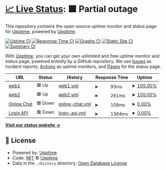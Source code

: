 # [📈 Live Status](https://demo.upptime.js.org): <!--live status--> **🟧 Partial outage**

This repository contains the open-source uptime monitor and status page for [Upptime](https://upptime.js.org), powered by [Upptime](https://github.com/upptime/upptime).

[![Uptime CI](https://github.com/upptime/upptime/workflows/Uptime%20CI/badge.svg)](https://github.com/upptime/upptime/actions?query=workflow%3A%22Uptime+CI%22)
[![Response Time CI](https://github.com/upptime/upptime/workflows/Response%20Time%20CI/badge.svg)](https://github.com/upptime/upptime/actions?query=workflow%3A%22Response+Time+CI%22)
[![Graphs CI](https://github.com/upptime/upptime/workflows/Graphs%20CI/badge.svg)](https://github.com/upptime/upptime/actions?query=workflow%3A%22Graphs+CI%22)
[![Static Site CI](https://github.com/upptime/upptime/workflows/Static%20Site%20CI/badge.svg)](https://github.com/upptime/upptime/actions?query=workflow%3A%22Static+Site+CI%22)
[![Summary CI](https://github.com/upptime/upptime/workflows/Summary%20CI/badge.svg)](https://github.com/upptime/upptime/actions?query=workflow%3A%22Summary+CI%22)

With [Upptime](https://upptime.js.org), you can get your own unlimited and free uptime monitor and status page, powered entirely by a GitHub repository. We use [Issues](https://github.com/upptime/upptime/issues) as incident reports, [Actions](https://github.com/upptime/upptime/actions) as uptime monitors, and [Pages](https://demo.upptime.js.org) for the status page.

<!--start: status pages-->
<!-- This summary is generated by Upptime (https://github.com/upptime/upptime) -->
<!-- Do not edit this manually, your changes will be overwritten -->
<!-- prettier-ignore -->
| URL | Status | History | Response Time | Uptime |
| --- | ------ | ------- | ------------- | ------ |
| <img alt="" src="https://icons.duckduckgo.com/ip3/www.google.com.ico" height="13"> [web1](https://www.google.com) | 🟩 Up | [web1.yml](https://github.com/lvzhip/upptime/commits/HEAD/history/web1.yml) | <details><summary><img alt="Response time graph" src="./graphs/web1/response-time-week.png" height="20"> 93ms</summary><br><a href="https://demo.upptime.js.org/history/web1"><img alt="Response time 105" src="https://img.shields.io/endpoint?url=https%3A%2F%2Fraw.githubusercontent.com%2Flvzhip%2Fupptime%2FHEAD%2Fapi%2Fweb1%2Fresponse-time.json"></a><br><a href="https://demo.upptime.js.org/history/web1"><img alt="24-hour response time 103" src="https://img.shields.io/endpoint?url=https%3A%2F%2Fraw.githubusercontent.com%2Flvzhip%2Fupptime%2FHEAD%2Fapi%2Fweb1%2Fresponse-time-day.json"></a><br><a href="https://demo.upptime.js.org/history/web1"><img alt="7-day response time 93" src="https://img.shields.io/endpoint?url=https%3A%2F%2Fraw.githubusercontent.com%2Flvzhip%2Fupptime%2FHEAD%2Fapi%2Fweb1%2Fresponse-time-week.json"></a><br><a href="https://demo.upptime.js.org/history/web1"><img alt="30-day response time 117" src="https://img.shields.io/endpoint?url=https%3A%2F%2Fraw.githubusercontent.com%2Flvzhip%2Fupptime%2FHEAD%2Fapi%2Fweb1%2Fresponse-time-month.json"></a><br><a href="https://demo.upptime.js.org/history/web1"><img alt="1-year response time 112" src="https://img.shields.io/endpoint?url=https%3A%2F%2Fraw.githubusercontent.com%2Flvzhip%2Fupptime%2FHEAD%2Fapi%2Fweb1%2Fresponse-time-year.json"></a></details> | <details><summary><a href="https://demo.upptime.js.org/history/web1">100.00%</a></summary><a href="https://demo.upptime.js.org/history/web1"><img alt="All-time uptime 99.99%" src="https://img.shields.io/endpoint?url=https%3A%2F%2Fraw.githubusercontent.com%2Flvzhip%2Fupptime%2FHEAD%2Fapi%2Fweb1%2Fuptime.json"></a><br><a href="https://demo.upptime.js.org/history/web1"><img alt="24-hour uptime 100.00%" src="https://img.shields.io/endpoint?url=https%3A%2F%2Fraw.githubusercontent.com%2Flvzhip%2Fupptime%2FHEAD%2Fapi%2Fweb1%2Fuptime-day.json"></a><br><a href="https://demo.upptime.js.org/history/web1"><img alt="7-day uptime 100.00%" src="https://img.shields.io/endpoint?url=https%3A%2F%2Fraw.githubusercontent.com%2Flvzhip%2Fupptime%2FHEAD%2Fapi%2Fweb1%2Fuptime-week.json"></a><br><a href="https://demo.upptime.js.org/history/web1"><img alt="30-day uptime 100.00%" src="https://img.shields.io/endpoint?url=https%3A%2F%2Fraw.githubusercontent.com%2Flvzhip%2Fupptime%2FHEAD%2Fapi%2Fweb1%2Fuptime-month.json"></a><br><a href="https://demo.upptime.js.org/history/web1"><img alt="1-year uptime 99.99%" src="https://img.shields.io/endpoint?url=https%3A%2F%2Fraw.githubusercontent.com%2Flvzhip%2Fupptime%2FHEAD%2Fapi%2Fweb1%2Fuptime-year.json"></a></details>
| <img alt="" src="https://icons.duckduckgo.com/ip3/en.wikipedia.org.ico" height="13"> [web2](https://en.wikipedia.org) | 🟩 Up | [web2.yml](https://github.com/lvzhip/upptime/commits/HEAD/history/web2.yml) | <details><summary><img alt="Response time graph" src="./graphs/web2/response-time-week.png" height="20"> 261ms</summary><br><a href="https://demo.upptime.js.org/history/web2"><img alt="Response time 212" src="https://img.shields.io/endpoint?url=https%3A%2F%2Fraw.githubusercontent.com%2Flvzhip%2Fupptime%2FHEAD%2Fapi%2Fweb2%2Fresponse-time.json"></a><br><a href="https://demo.upptime.js.org/history/web2"><img alt="24-hour response time 432" src="https://img.shields.io/endpoint?url=https%3A%2F%2Fraw.githubusercontent.com%2Flvzhip%2Fupptime%2FHEAD%2Fapi%2Fweb2%2Fresponse-time-day.json"></a><br><a href="https://demo.upptime.js.org/history/web2"><img alt="7-day response time 261" src="https://img.shields.io/endpoint?url=https%3A%2F%2Fraw.githubusercontent.com%2Flvzhip%2Fupptime%2FHEAD%2Fapi%2Fweb2%2Fresponse-time-week.json"></a><br><a href="https://demo.upptime.js.org/history/web2"><img alt="30-day response time 162" src="https://img.shields.io/endpoint?url=https%3A%2F%2Fraw.githubusercontent.com%2Flvzhip%2Fupptime%2FHEAD%2Fapi%2Fweb2%2Fresponse-time-month.json"></a><br><a href="https://demo.upptime.js.org/history/web2"><img alt="1-year response time 216" src="https://img.shields.io/endpoint?url=https%3A%2F%2Fraw.githubusercontent.com%2Flvzhip%2Fupptime%2FHEAD%2Fapi%2Fweb2%2Fresponse-time-year.json"></a></details> | <details><summary><a href="https://demo.upptime.js.org/history/web2">100.00%</a></summary><a href="https://demo.upptime.js.org/history/web2"><img alt="All-time uptime 100.00%" src="https://img.shields.io/endpoint?url=https%3A%2F%2Fraw.githubusercontent.com%2Flvzhip%2Fupptime%2FHEAD%2Fapi%2Fweb2%2Fuptime.json"></a><br><a href="https://demo.upptime.js.org/history/web2"><img alt="24-hour uptime 100.00%" src="https://img.shields.io/endpoint?url=https%3A%2F%2Fraw.githubusercontent.com%2Flvzhip%2Fupptime%2FHEAD%2Fapi%2Fweb2%2Fuptime-day.json"></a><br><a href="https://demo.upptime.js.org/history/web2"><img alt="7-day uptime 100.00%" src="https://img.shields.io/endpoint?url=https%3A%2F%2Fraw.githubusercontent.com%2Flvzhip%2Fupptime%2FHEAD%2Fapi%2Fweb2%2Fuptime-week.json"></a><br><a href="https://demo.upptime.js.org/history/web2"><img alt="30-day uptime 100.00%" src="https://img.shields.io/endpoint?url=https%3A%2F%2Fraw.githubusercontent.com%2Flvzhip%2Fupptime%2FHEAD%2Fapi%2Fweb2%2Fuptime-month.json"></a><br><a href="https://demo.upptime.js.org/history/web2"><img alt="1-year uptime 100.00%" src="https://img.shields.io/endpoint?url=https%3A%2F%2Fraw.githubusercontent.com%2Flvzhip%2Fupptime%2FHEAD%2Fapi%2Fweb2%2Fuptime-year.json"></a></details>
| <img alt="" src="https://icons.duckduckgo.com/ip3/example.koj.co.ico" height="13"> [Online Chat](https://example.koj.co) | 🟥 Down | [online-chat.yml](https://github.com/lvzhip/upptime/commits/HEAD/history/online-chat.yml) | <details><summary><img alt="Response time graph" src="./graphs/online-chat/response-time-week.png" height="20"> 108ms</summary><br><a href="https://demo.upptime.js.org/history/online-chat"><img alt="Response time 93" src="https://img.shields.io/endpoint?url=https%3A%2F%2Fraw.githubusercontent.com%2Flvzhip%2Fupptime%2FHEAD%2Fapi%2Fonline-chat%2Fresponse-time.json"></a><br><a href="https://demo.upptime.js.org/history/online-chat"><img alt="24-hour response time 146" src="https://img.shields.io/endpoint?url=https%3A%2F%2Fraw.githubusercontent.com%2Flvzhip%2Fupptime%2FHEAD%2Fapi%2Fonline-chat%2Fresponse-time-day.json"></a><br><a href="https://demo.upptime.js.org/history/online-chat"><img alt="7-day response time 108" src="https://img.shields.io/endpoint?url=https%3A%2F%2Fraw.githubusercontent.com%2Flvzhip%2Fupptime%2FHEAD%2Fapi%2Fonline-chat%2Fresponse-time-week.json"></a><br><a href="https://demo.upptime.js.org/history/online-chat"><img alt="30-day response time 108" src="https://img.shields.io/endpoint?url=https%3A%2F%2Fraw.githubusercontent.com%2Flvzhip%2Fupptime%2FHEAD%2Fapi%2Fonline-chat%2Fresponse-time-month.json"></a><br><a href="https://demo.upptime.js.org/history/online-chat"><img alt="1-year response time 103" src="https://img.shields.io/endpoint?url=https%3A%2F%2Fraw.githubusercontent.com%2Flvzhip%2Fupptime%2FHEAD%2Fapi%2Fonline-chat%2Fresponse-time-year.json"></a></details> | <details><summary><a href="https://demo.upptime.js.org/history/online-chat">0.00%</a></summary><a href="https://demo.upptime.js.org/history/online-chat"><img alt="All-time uptime 0.00%" src="https://img.shields.io/endpoint?url=https%3A%2F%2Fraw.githubusercontent.com%2Flvzhip%2Fupptime%2FHEAD%2Fapi%2Fonline-chat%2Fuptime.json"></a><br><a href="https://demo.upptime.js.org/history/online-chat"><img alt="24-hour uptime 0.00%" src="https://img.shields.io/endpoint?url=https%3A%2F%2Fraw.githubusercontent.com%2Flvzhip%2Fupptime%2FHEAD%2Fapi%2Fonline-chat%2Fuptime-day.json"></a><br><a href="https://demo.upptime.js.org/history/online-chat"><img alt="7-day uptime 0.00%" src="https://img.shields.io/endpoint?url=https%3A%2F%2Fraw.githubusercontent.com%2Flvzhip%2Fupptime%2FHEAD%2Fapi%2Fonline-chat%2Fuptime-week.json"></a><br><a href="https://demo.upptime.js.org/history/online-chat"><img alt="30-day uptime 0.00%" src="https://img.shields.io/endpoint?url=https%3A%2F%2Fraw.githubusercontent.com%2Flvzhip%2Fupptime%2FHEAD%2Fapi%2Fonline-chat%2Fuptime-month.json"></a><br><a href="https://demo.upptime.js.org/history/online-chat"><img alt="1-year uptime 0.00%" src="https://img.shields.io/endpoint?url=https%3A%2F%2Fraw.githubusercontent.com%2Flvzhip%2Fupptime%2FHEAD%2Fapi%2Fonline-chat%2Fuptime-year.json"></a></details>
| <img alt="" src="https://icons.duckduckgo.com/ip3/uptimerobot.com.ico" height="13"> [Login API](https://uptimerobot.com/login) | 🟥 Down | [login-api.yml](https://github.com/lvzhip/upptime/commits/HEAD/history/login-api.yml) | <details><summary><img alt="Response time graph" src="./graphs/login-api/response-time-week.png" height="20"> 1364ms</summary><br><a href="https://demo.upptime.js.org/history/login-api"><img alt="Response time 1279" src="https://img.shields.io/endpoint?url=https%3A%2F%2Fraw.githubusercontent.com%2Flvzhip%2Fupptime%2FHEAD%2Fapi%2Flogin-api%2Fresponse-time.json"></a><br><a href="https://demo.upptime.js.org/history/login-api"><img alt="24-hour response time 1610" src="https://img.shields.io/endpoint?url=https%3A%2F%2Fraw.githubusercontent.com%2Flvzhip%2Fupptime%2FHEAD%2Fapi%2Flogin-api%2Fresponse-time-day.json"></a><br><a href="https://demo.upptime.js.org/history/login-api"><img alt="7-day response time 1364" src="https://img.shields.io/endpoint?url=https%3A%2F%2Fraw.githubusercontent.com%2Flvzhip%2Fupptime%2FHEAD%2Fapi%2Flogin-api%2Fresponse-time-week.json"></a><br><a href="https://demo.upptime.js.org/history/login-api"><img alt="30-day response time 1303" src="https://img.shields.io/endpoint?url=https%3A%2F%2Fraw.githubusercontent.com%2Flvzhip%2Fupptime%2FHEAD%2Fapi%2Flogin-api%2Fresponse-time-month.json"></a><br><a href="https://demo.upptime.js.org/history/login-api"><img alt="1-year response time 1351" src="https://img.shields.io/endpoint?url=https%3A%2F%2Fraw.githubusercontent.com%2Flvzhip%2Fupptime%2FHEAD%2Fapi%2Flogin-api%2Fresponse-time-year.json"></a></details> | <details><summary><a href="https://demo.upptime.js.org/history/login-api">0.00%</a></summary><a href="https://demo.upptime.js.org/history/login-api"><img alt="All-time uptime 61.17%" src="https://img.shields.io/endpoint?url=https%3A%2F%2Fraw.githubusercontent.com%2Flvzhip%2Fupptime%2FHEAD%2Fapi%2Flogin-api%2Fuptime.json"></a><br><a href="https://demo.upptime.js.org/history/login-api"><img alt="24-hour uptime 0.00%" src="https://img.shields.io/endpoint?url=https%3A%2F%2Fraw.githubusercontent.com%2Flvzhip%2Fupptime%2FHEAD%2Fapi%2Flogin-api%2Fuptime-day.json"></a><br><a href="https://demo.upptime.js.org/history/login-api"><img alt="7-day uptime 0.00%" src="https://img.shields.io/endpoint?url=https%3A%2F%2Fraw.githubusercontent.com%2Flvzhip%2Fupptime%2FHEAD%2Fapi%2Flogin-api%2Fuptime-week.json"></a><br><a href="https://demo.upptime.js.org/history/login-api"><img alt="30-day uptime 0.00%" src="https://img.shields.io/endpoint?url=https%3A%2F%2Fraw.githubusercontent.com%2Flvzhip%2Fupptime%2FHEAD%2Fapi%2Flogin-api%2Fuptime-month.json"></a><br><a href="https://demo.upptime.js.org/history/login-api"><img alt="1-year uptime 32.18%" src="https://img.shields.io/endpoint?url=https%3A%2F%2Fraw.githubusercontent.com%2Flvzhip%2Fupptime%2FHEAD%2Fapi%2Flogin-api%2Fuptime-year.json"></a></details>

<!--end: status pages-->

[**Visit our status website →**](https://demo.upptime.js.org)

## 📄 License

- Powered by: [Upptime](https://github.com/upptime/upptime)
- Code: [MIT](./LICENSE) © [Upptime](https://upptime.js.org)
- Data in the `./history` directory: [Open Database License](https://opendatacommons.org/licenses/odbl/1-0/)
